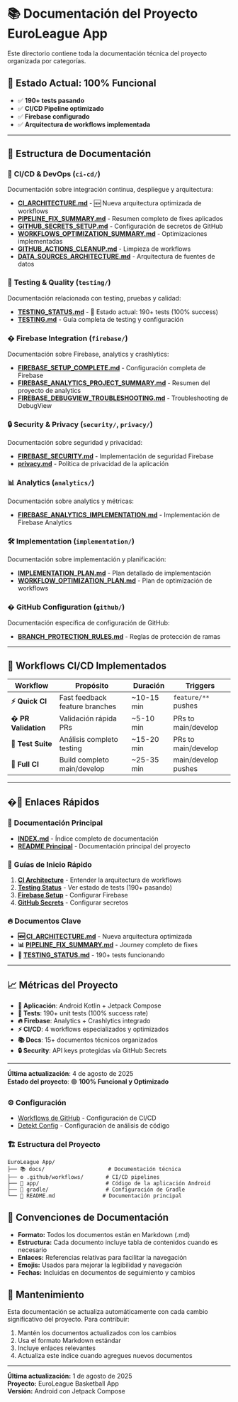 # 📚 Documentación del Proyecto EuroLeague App

Este directorio contiene toda la documentación técnica del proyecto organizada por categorías.

## 🎯 **Estado Actual: 100% Funcional**
- ✅ **190+ tests pasando**
- ✅ **CI/CD Pipeline optimizado** 
- ✅ **Firebase configurado**
- ✅ **Arquitectura de workflows implementada**

---

## 📁 Estructura de Documentación

### 🚀 **CI/CD & DevOps** (`ci-cd/`)
Documentación sobre integración continua, despliegue y arquitectura:
- **[CI_ARCHITECTURE.md](./ci-cd/CI_ARCHITECTURE.md)** - 🆕 Nueva arquitectura optimizada de workflows
- **[PIPELINE_FIX_SUMMARY.md](./ci-cd/PIPELINE_FIX_SUMMARY.md)** - Resumen completo de fixes aplicados
- **[GITHUB_SECRETS_SETUP.md](./ci-cd/GITHUB_SECRETS_SETUP.md)** - Configuración de secretos de GitHub
- **[WORKFLOWS_OPTIMIZATION_SUMMARY.md](./ci-cd/WORKFLOWS_OPTIMIZATION_SUMMARY.md)** - Optimizaciones implementadas
- **[GITHUB_ACTIONS_CLEANUP.md](./ci-cd/GITHUB_ACTIONS_CLEANUP.md)** - Limpieza de workflows
- **[DATA_SOURCES_ARCHITECTURE.md](./ci-cd/DATA_SOURCES_ARCHITECTURE.md)** - Arquitectura de fuentes de datos

### 🧪 **Testing & Quality** (`testing/`)
Documentación relacionada con testing, pruebas y calidad:
- **[TESTING_STATUS.md](./testing/TESTING_STATUS.md)** - 🎯 Estado actual: 190+ tests (100% success)
- **[TESTING.md](./testing/TESTING.md)** - Guía completa de testing y configuración

### � **Firebase Integration** (`firebase/`)
Documentación sobre Firebase, analytics y crashlytics:
- **[FIREBASE_SETUP_COMPLETE.md](./firebase/FIREBASE_SETUP_COMPLETE.md)** - Configuración completa de Firebase
- **[FIREBASE_ANALYTICS_PROJECT_SUMMARY.md](./firebase/FIREBASE_ANALYTICS_PROJECT_SUMMARY.md)** - Resumen del proyecto de analytics
- **[FIREBASE_DEBUGVIEW_TROUBLESHOOTING.md](./firebase/FIREBASE_DEBUGVIEW_TROUBLESHOOTING.md)** - Troubleshooting de DebugView

### 🔒 **Security & Privacy** (`security/`, `privacy/`)
Documentación sobre seguridad y privacidad:
- **[FIREBASE_SECURITY.md](./security/FIREBASE_SECURITY.md)** - Implementación de seguridad Firebase
- **[privacy.md](./privacy/privacy.md)** - Política de privacidad de la aplicación

### 📊 **Analytics** (`analytics/`)
Documentación sobre analytics y métricas:
- **[FIREBASE_ANALYTICS_IMPLEMENTATION.md](./analytics/FIREBASE_ANALYTICS_IMPLEMENTATION.md)** - Implementación de Firebase Analytics

### 🛠️ **Implementation** (`implementation/`)
Documentación sobre implementación y planificación:
- **[IMPLEMENTATION_PLAN.md](./implementation/IMPLEMENTATION_PLAN.md)** - Plan detallado de implementación
- **[WORKFLOW_OPTIMIZATION_PLAN.md](./implementation/WORKFLOW_OPTIMIZATION_PLAN.md)** - Plan de optimización de workflows

### � **GitHub Configuration** (`github/`)
Documentación específica de configuración de GitHub:
- **[BRANCH_PROTECTION_RULES.md](./github/BRANCH_PROTECTION_RULES.md)** - Reglas de protección de ramas

---

## 🚀 **Workflows CI/CD Implementados**

| Workflow | Propósito | Duración | Triggers |
|----------|-----------|----------|----------|
| **⚡ Quick CI** | Fast feedback feature branches | ~10-15 min | `feature/**` pushes |
| **� PR Validation** | Validación rápida PRs | ~5-10 min | PRs to main/develop |
| **🧪 Test Suite** | Análisis completo testing | ~15-20 min | PRs to main/develop |
| **🚀 Full CI** | Build completo main/develop | ~25-35 min | main/develop pushes |

---

## �🔗 Enlaces Rápidos

### 📖 **Documentación Principal**
- **[INDEX.md](./INDEX.md)** - Índice completo de documentación
- **[README Principal](../README.md)** - Documentación principal del proyecto

### 🎯 **Guías de Inicio Rápido**
1. **[CI Architecture](./ci-cd/CI_ARCHITECTURE.md)** - Entender la arquitectura de workflows
2. **[Testing Status](./testing/TESTING_STATUS.md)** - Ver estado de tests (190+ pasando)
3. **[Firebase Setup](./firebase/FIREBASE_SETUP_COMPLETE.md)** - Configurar Firebase
4. **[GitHub Secrets](./ci-cd/GITHUB_SECRETS_SETUP.md)** - Configurar secretos

### 🔥 **Documentos Clave**
- **🆕 [CI_ARCHITECTURE.md](./ci-cd/CI_ARCHITECTURE.md)** - Nueva arquitectura optimizada
- **📊 [PIPELINE_FIX_SUMMARY.md](./ci-cd/PIPELINE_FIX_SUMMARY.md)** - Journey completo de fixes
- **🧪 [TESTING_STATUS.md](./testing/TESTING_STATUS.md)** - 190+ tests funcionando

---

## 📈 **Métricas del Proyecto**

- **📱 Aplicación**: Android Kotlin + Jetpack Compose
- **🧪 Tests**: 190+ unit tests (100% success rate)
- **🔥 Firebase**: Analytics + Crashlytics integrado
- **⚡ CI/CD**: 4 workflows especializados y optimizados
- **📚 Docs**: 15+ documentos técnicos organizados
- **🔒 Security**: API keys protegidas vía GitHub Secrets

---

**Última actualización**: 4 de agosto de 2025  
**Estado del proyecto**: 🟢 **100% Funcional y Optimizado**

### ⚙️ Configuración
- [Workflows de GitHub](../.github/workflows/) - Configuración de CI/CD
- [Detekt Config](../app/config/detekt/detekt.yml) - Configuración de análisis de código

### 🏗️ Estructura del Proyecto
```
EuroLeague App/
├── 📚 docs/                    # Documentación técnica
├── ⚙️ .github/workflows/       # CI/CD pipelines  
├── 📱 app/                     # Código de la aplicación Android
├── 🔧 gradle/                  # Configuración de Gradle
└── 📄 README.md               # Documentación principal
```

## 📝 Convenciones de Documentación

- **Formato:** Todos los documentos están en Markdown (.md)
- **Estructura:** Cada documento incluye tabla de contenidos cuando es necesario
- **Enlaces:** Referencias relativas para facilitar la navegación
- **Emojis:** Usados para mejorar la legibilidad y navegación
- **Fechas:** Incluidas en documentos de seguimiento y cambios

## 🔄 Mantenimiento

Esta documentación se actualiza automáticamente con cada cambio significativo del proyecto. Para contribuir:

1. Mantén los documentos actualizados con los cambios
2. Usa el formato Markdown estándar
3. Incluye enlaces relevantes
4. Actualiza este índice cuando agregues nuevos documentos

---

**Última actualización:** 1 de agosto de 2025  
**Proyecto:** EuroLeague Basketball App  
**Versión:** Android con Jetpack Compose
